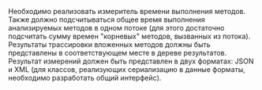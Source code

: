 Необходимо реализовать измеритель времени выполнения методов. Также должно подсчитываться общее время выполнения анализируемых методов в одном потоке (для этого достаточно подсчитать сумму времен "корневых" методов, вызванных из потока).
Результаты трассировки вложенных методов должны быть представлены в соответствующем месте в дереве результатов.
Результат измерений должен быть представлен в двух форматах: JSON и XML (для классов, реализующих сериализацию в данные форматы, необходимо разработать общий интерфейс).
